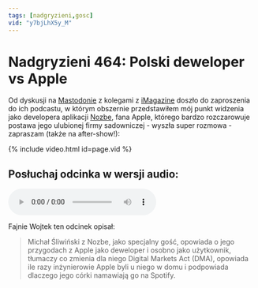 ```yaml
---
tags: [nadgryzieni,gosc]
vid: "y7bjLhX5y_M"
---
```


# Nadgryzieni 464: Polski deweloper vs Apple

Od dyskusji na [Mastodonie](https://michael.gratis/ma) z kolegami z [iMagazine](/pl/imagazine/) doszło do zaproszenia do ich podcastu, w którym obszernie przedstawiłem mój punkt widzenia jako developera aplikacji [Nozbe][n], fana Apple, którego bardzo rozczarowuje postawa jego ulubionej firmy sadowniczej - wyszła super rozmowa - zapraszam (także na after-show!):

{% include video.html id=page.vid %}

<!--More-->

## Posłuchaj odcinka w wersji audio:

<audio controls>
<source src="https://media.blubrry.com/nadgryzieni/imagazine.stronazen.pl/nadgryzieni/Nadgryzieni-Odcinek-464.mp3" type="audio/mpeg">
</audio>

Fajnie Wojtek ten odcinek opisał:

> Michał Śliwiński z Nozbe, jako specjalny gość, opowiada o jego przygodach z Apple jako deweloper i osobno jako użytkownik, tłumaczy co zmienia dla niego Digital Markets Act (DMA), opowiada ile razy inżynierowie Apple byli u niego w domu i podpowiada dlaczego jego córki namawiają go na Spotify.


[n]: https://michael.gratis/nozbe_pl
[np]: https://michael.gratis/nozbepersonal_pl
